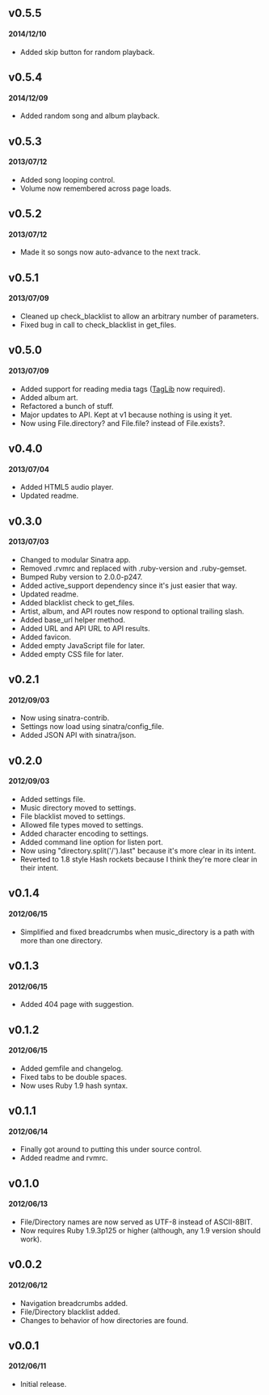 ## v0.5.5
#### 2014/12/10

* Added skip button for random playback.

## v0.5.4
#### 2014/12/09

* Added random song and album playback.

## v0.5.3
#### 2013/07/12

* Added song looping control.
* Volume now remembered across page loads.

## v0.5.2
#### 2013/07/12

* Made it so songs now auto-advance to the next track.

## v0.5.1
#### 2013/07/09

* Cleaned up check_blacklist to allow an arbitrary number of parameters.
* Fixed bug in call to check_blacklist in get_files.

## v0.5.0
#### 2013/07/09

* Added support for reading media tags ([TagLib](http://taglib.github.io/) now required).
* Added album art.
* Refactored a bunch of stuff.
* Major updates to API. Kept at v1 because nothing is using it yet.
* Now using File.directory? and File.file? instead of File.exists?.

## v0.4.0
#### 2013/07/04

* Added HTML5 audio player.
* Updated readme.

## v0.3.0
#### 2013/07/03

* Changed to modular Sinatra app.
* Removed .rvmrc and replaced with .ruby-version and .ruby-gemset.
* Bumped Ruby version to 2.0.0-p247.
* Added active_support dependency since it's just easier that way.
* Updated readme.
* Added blacklist check to get_files.
* Artist, album, and API routes now respond to optional trailing slash.
* Added base_url helper method.
* Added URL and API URL to API results.
* Added favicon.
* Added empty JavaScript file for later.
* Added empty CSS file for later.

## v0.2.1
#### 2012/09/03

* Now using sinatra-contrib.
* Settings now load using sinatra/config_file.
* Added JSON API with sinatra/json.

## v0.2.0
#### 2012/09/03

* Added settings file.
* Music directory moved to settings.
* File blacklist moved to settings.
* Allowed file types moved to settings.
* Added character encoding to settings.
* Added command line option for listen port.
* Now using "directory.split('/').last" because it's more clear in its intent.
* Reverted to 1.8 style Hash rockets because I think they're more clear in their intent.

## v0.1.4
#### 2012/06/15

* Simplified and fixed breadcrumbs when music_directory is a path with more than one directory.

## v0.1.3
#### 2012/06/15

* Added 404 page with suggestion.

## v0.1.2
#### 2012/06/15

* Added gemfile and changelog.
* Fixed tabs to be double spaces.
* Now uses Ruby 1.9 hash syntax.

## v0.1.1
#### 2012/06/14

* Finally got around to putting this under source control.
* Added readme and rvmrc.

## v0.1.0
#### 2012/06/13

* File/Directory names are now served as UTF-8 instead of ASCII-8BIT.
* Now requires Ruby 1.9.3p125 or higher (although, any 1.9 version should work).

## v0.0.2
#### 2012/06/12

* Navigation breadcrumbs added.
* File/Directory blacklist added.
* Changes to behavior of how directories are found.

## v0.0.1
#### 2012/06/11

* Initial release.
